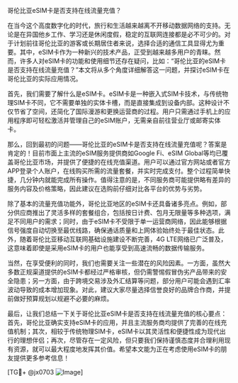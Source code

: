 哥伦比亚eSIM卡是否支持在线流量充值？

在当今这个高度数字化的时代，旅行和生活越来越离不开移动数据网络的支持。无论是在异国他乡工作、学习还是休闲度假，稳定的互联网连接都是必不可少的。对于计划前往哥伦比亚的游客或长期居住者来说，选择合适的通信工具显得尤为重要。其中，eSIM卡作为一种新兴的技术产品，正受到越来越多用户的青睐。然而，许多人对eSIM卡的功能和使用细节还存在疑问，比如：“哥伦比亚的eSIM卡是否支持在线流量充值？”本文将从多个角度详细解答这一问题，并探讨eSIM卡在哥伦比亚的实际应用情况。

首先，我们需要了解什么是eSIM卡。eSIM卡是一种嵌入式SIM卡技术，与传统物理SIM卡不同，它不需要单独的实体卡槽，而是直接集成到设备内部。这种设计不仅节省了空间，还简化了国际漫游和更换运营商的过程。用户只需通过手机上的应用程序即可轻松激活并管理自己的eSIM账户，无需亲自前往营业厅或邮寄实体卡。

那么，回到最初的问题——哥伦比亚的eSIM卡是否支持在线流量充值呢？答案是肯定的！目前市面上主流的eSIM服务提供商如Google Fi、eSIM Global等均已覆盖哥伦比亚市场，并提供了便捷的在线充值渠道。用户可以通过官方网站或者官方APP登录个人账户，在线购买所需的流量套餐，并实时完成支付。整个过程简单快捷，几分钟内就能完成所有操作。值得注意的是，不同服务商可能提供略有差异的服务内容及价格策略，因此建议在选购前仔细对比各平台的优势与劣势。

除了基本的流量充值功能外，哥伦比亚地区的eSIM卡还具备诸多亮点。例如，部分供应商推出了灵活多样的套餐组合，包括按日计费、包月无限量等多种选项，满足不同用户的需求；同时，由于eSIM卡不受限于单一运营商网络，因此能够根据信号强度自动切换至最优线路，确保通话质量和上网体验始终处于最佳状态。此外，随着哥伦比亚移动互联网基础设施建设不断完善，4G LTE网络已广泛普及，这意味着即使是采用eSIM卡的用户也能享受到高速流畅的数据传输服务。

当然，在享受便利的同时，我们也需要关注一些潜在的风险因素。一方面，虽然大多数正规渠道提供的eSIM卡都经过严格审核，但仍需警惕假冒伪劣产品带来的安全隐患；另一方面，由于跨境交易涉及外汇结算等问题，部分用户可能会遇到汇率波动导致的成本增加现象。对此，建议大家尽量选择信誉良好的品牌合作商，并提前做好预算规划以规避不必要的麻烦。

最后，让我们总结一下关于哥伦比亚eSIM卡是否支持在线流量充值的核心要点：首先，哥伦比亚确实支持eSIM卡的应用，并且主流服务商均提供了完善的在线充值机制；其次，相较于传统物理SIM卡，eSIM卡以其灵活性和便捷性成为现代出行的理想伴侣；再次，尽管存在一定风险，但只要我们保持谨慎态度并合理利用现有资源，就可以最大程度地发挥其价值。希望本文能为正在考虑使用eSIM卡的朋友提供更多参考信息！

[TG💪+ @jx0703 ![Image](https://github.com/user-attachments/assets/dbca1d08-cadb-493c-b0ec-ad6f7a83f270)]